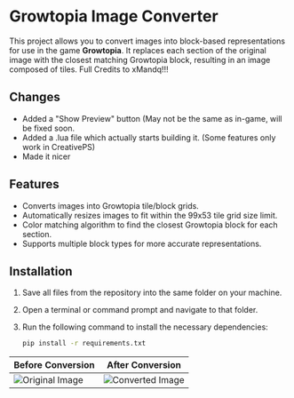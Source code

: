 # Growtopia Image Converter

This project allows you to convert images into block-based representations for use in the game **Growtopia**. It replaces each section of the original image with the closest matching Growtopia block, resulting in an image composed of tiles.
Full Credits to xMandq!!!

## Changes

- Added a "Show Preview" button (May not be the same as in-game, will be fixed soon.
- Added a .lua file which actually starts building it. (Some features only work in CreativePS)
- Made it nicer
  
## Features

- Converts images into Growtopia tile/block grids.
- Automatically resizes images to fit within the 99x53 tile grid size limit.
- Color matching algorithm to find the closest Growtopia block for each section.
- Supports multiple block types for more accurate representations.

## Installation

1. Save all files from the repository into the same folder on your machine.
2. Open a terminal or command prompt and navigate to that folder.
3. Run the following command to install the necessary dependencies:

   ```bash
   pip install -r requirements.txt

| Before Conversion | After Conversion |
| --- | --- |
| ![Original Image](https://github.com/user-attachments/assets/f1d71edb-50f7-4bf5-9738-7a096c4cbe0a) | ![Converted Image](https://github.com/user-attachments/assets/9d0ee027-b171-4fc2-a439-b0b15c3660b1) |
